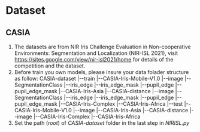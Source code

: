 # Dataset

## CASIA
1. The datasets are from NIR Iris Challenge Evaluation in Non-cooperative Environments: Segmentation and Localization (NIR-ISL 2021), visit https://sites.google.com/view/nir-isl2021/home for details of the competition and the dataset.
2. Before train you own models, please insure your data folader structure as follow:
    CASIA-dataset
    |--train
        |--CASIA-Iris-Mobile-V1.0
            |--image
            |--SegmentationClass
            |--iris_edge
            |--iris_edge_mask
            |--pupil_edge
            |--pupil_edge_mask
        |--CASIA-Iris-Asia
            |--CASIA-distance
                |--image
                |--SegmentationClass
                |--iris_edge
                |--iris_edge_mask
                |--pupil_edge
                |--pupil_edge_mask
            |--CASIA-Iris-Complex
       |--CASIA-Iris-Africa
    |--test
       |--CASIA-Iris-Mobile-V1.0
          |--image
       |--CASIA-Iris-Asia
            |--CASIA-distance
                |--image
            |--CASIA-Iris-Complex
       |--CASIA-Iris-Africa
3. Set the path (*root*) of *CASIA-dataset* folder in the last step in *NIRISL.py*
